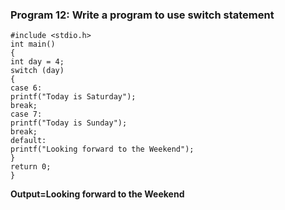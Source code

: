 ### Program 12: Write a program to use switch statement
```
#include <stdio.h>
int main()
{
int day = 4;
switch (day) 
{
case 6:
printf("Today is Saturday");
break;
case 7:
printf("Today is Sunday");
break;
default:
printf("Looking forward to the Weekend");
}
return 0;
}
```
**Output=Looking forward to the Weekend**
